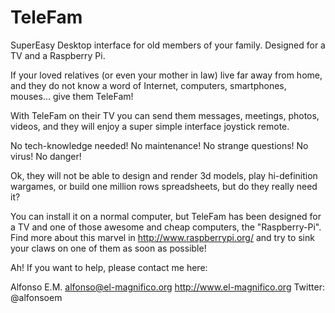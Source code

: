 TeleFam
=======

SuperEasy Desktop interface for old members of your family. Designed for a TV and a Raspberry Pi. 

If your loved relatives (or even your mother in law) live far away from home, and they do not
know a word of Internet, computers, smartphones, mouses... give them TeleFam!

With TeleFam on their TV you can send them messages, meetings, photos, videos, and they will enjoy a super 
simple interface joystick remote. 
 
No tech-knowledge needed!
No maintenance!
No strange questions!
No virus!
No danger!

Ok, they will not be able to design and render 3d models, play hi-definition wargames, or build one million
rows spreadsheets, but do they really need it?

You can install it on a normal computer, but TeleFam has been designed for a TV and one of those awesome
and cheap computers, the "Raspberry-Pi". Find more about this marvel in http://www.raspberrypi.org/ and try
to sink your claws on one of them as soon as possible!


Ah! If you want to help, please contact me here:

 Alfonso E.M.
 alfonso@el-magnifico.org
 http://www.el-magnifico.org
 Twitter: @alfonsoem

